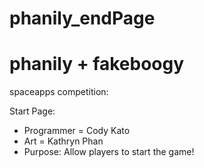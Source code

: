 # phanily_endPage
# phanily + fakeboogy
spaceapps competition:



Start Page:
  - Programmer = Cody Kato
  - Art = Kathryn Phan
  - Purpose: Allow players to start the game!
